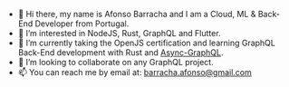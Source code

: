 - 👋 Hi there, my name is Afonso Barracha and I am a Cloud, ML & Back-End Developer from Portugal.
- 👀 I’m interested in NodeJS, Rust, GraphQL and Flutter.
- 🌱 I’m currently taking the OpenJS certification and learning GraphQL Back-End development with Rust and [Async-GraphQL](https://github.com/async-graphql/async-graphql).
- 💞️ I’m looking to collaborate on any GraphQL project.
- 📫 You can reach me by email at: barracha.afonso@gmail.com

<!---
tugascript/tugascript is a ✨ special ✨ repository because its `README.md` (this file) appears on your GitHub profile.
You can click the Preview link to take a look at your changes.
--->
